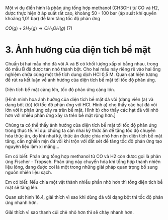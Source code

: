Một ví dụ điển hình là phản ứng tổng hợp methanol (CH3OH) từ CO và H2, được thực hiện ở áp suất rất cao, khoảng 50 - 100 bar (áp suất khí quyển khoảng 1,01 bar) để làm tăng tốc độ phản ứng

$CO(g) + 2H_2(g) \rightarrow CH_3OH(g)$ (7)

# 3. Ảnh hưởng của diện tích bề mặt

Chuẩn bị hai mẫu nhỏ đá vôi A và B có khối lượng xấp xỉ bằng nhau, trong đó mẫu B đã được tán nhỏ thành bột. Cho hai mẫu này riêng rẽ vào hai ống nghiệm chứa cùng một thể tích dung dịch HCl 0,5 M. Quan sát hiện tượng để rút ra kết luận về ảnh hưởng của diện tích bề mặt tới tốc độ phản ứng.

Diện tích bề mặt càng lớn, tốc độ phản ứng càng lớn.

[Hình minh họa ảnh hưởng của diện tích bề mặt đá vôi (dạng viên (a) và dạng bột (b)) tới tốc độ phản ứng với HCl. Hình a) cho thấy các hạt đá vôi lớn với ít phản ứng xảy ra trên bề mặt. Hình b) cho thấy các hạt đá vôi nhỏ hơn với nhiều phản ứng xảy ra trên bề mặt rộng hơn.]

Chúng ta có thể thấy ảnh hưởng của diện tích bề mặt tới tốc độ phản ứng trong thực tế. Ví dụ: chúng ta cần nhai kỹ thức ăn để tăng tốc độ chuyển hóa thức ăn, do khi nhai kỹ, thức ăn được chia nhỏ hơn nên diện tích bề mặt tăng, cần nghiền mịn đá vôi khi trộn với đất sét để tăng tốc độ phản ứng tạo nguyên liệu làm xi măng...

Em có biết:
Phản ứng tổng hợp methanol từ CO và H2 còn được gọi là phản ứng Fischer - Tropsch. Phản ứng này chuyển hóa khí tổng hợp thành nhiên liệu lỏng, đang được coi là một trong những giải pháp quan trọng bổ sung nguồn nhiên liệu sạch.

Em có biết:
Nếu chia một vật thành nhiều phần nhỏ hơn thì tổng diện tích bề mặt sẽ tăng lên.

Quan sát hình 16.4, giải thích vì sao khi dùng đá vôi dạng bột thì tốc độ phản ứng nhanh hơn.

Giải thích vì sao thanh củi chẻ nhỏ hơn thì sẽ cháy nhanh hơn.